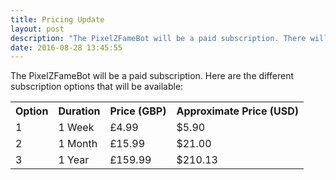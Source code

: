 ```yaml
---
title: Pricing Update
layout: post
description: "The PixelZFameBot will be a paid subscription. There will be three different subscription options. A 1 week subscription which will cost £4.99 (~$5.90), a 1 month subscription which will cost £15.99 (~$21) and 1 year subscription which will cost £159.99 (~$210.13)"
date: 2016-08-28 13:45:55
---
```


The PixelZFameBot will be a paid subscription. Here are the different subscription options that will be available:

<table>
	<tr>
		<th>Option</th>
		<th>Duration</th>
		<th>Price (GBP)</th>
		<th>Approximate Price (USD)</th>
	</tr>
	<tr>
		<td>1</td>
		<td>1 Week</td>
		<td>£4.99</td>
		<td>$5.90</td>
	</tr>
	<tr>
		<td>2</td>
		<td>1 Month</td>
		<td>£15.99</td>
		<td>$21.00</td>
	</tr>
	<tr>
		<td>3</td>
		<td>1 Year</td>
		<td>£159.99</td>
		<td>$210.13</td>
	</tr>
</table>